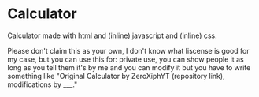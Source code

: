 # Calculator
Calculator made with html and (inline) javascript and (inline) css.


Please don't claim this as your own, I don't know what liscense is good for my case, but you can use this for: private use, you can show people it as long as you tell them it's by me and you can modify it but you have to write something like "Original Calculator by ZeroXiphYT (repository link), modifications by ___."
